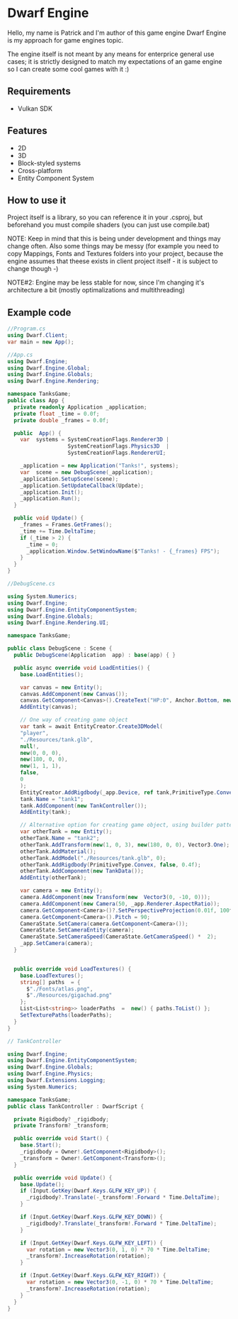 # Dwarf Engine

Hello, my name is Patrick and I'm author of this game engine Dwarf Engine is my
approach for game engines topic.

The engine itself is not meant by any means for enterprice general use cases; it
is strictly designed to match my expectations of an game engine so I can create
some cool games with it :)

## Requirements

- Vulkan SDK

## Features

- 2D
- 3D
- Block-styled systems
- Cross-platform
- Entity Component System

## How to use it

Project itself is a library, so you can reference it in your .csproj, but
beforehand you must compile shaders (you can just use compile.bat)

NOTE: Keep in mind that this is being under development and things may change
often. Also some things may be messy (for example you need to copy Mappings,
Fonts and Textures folders into your project, because the engine assumes that
theese exists in client project itself - it is subject to change though -)

NOTE#2: Engine may be less stable for now, since I'm changing it's architecture
a bit (mostly optimalizations and multithreading)

## Example code

```csharp
//Program.cs
using Dwarf.Client;
var main = new App();
```

```csharp
//App.cs
using Dwarf.Engine;
using Dwarf.Engine.Global;
using Dwarf.Engine.Globals;
using Dwarf.Engine.Rendering;

namespace TanksGame;
public class App {
  private readonly Application _application;
  private float _time = 0.0f;
  private double _frames = 0.0f;

  public  App() {
    var  systems = SystemCreationFlags.Renderer3D |
                   SystemCreationFlags.Physics3D  |
                   SystemCreationFlags.RendererUI;

    _application = new Application("Tanks!", systems);
    var  scene = new DebugScene(_application);
    _application.SetupScene(scene);
    _application.SetUpdateCallback(Update);
    _application.Init();
    _application.Run();
  }

  public void Update() {
    _frames = Frames.GetFrames();
    _time += Time.DeltaTime;
    if (_time > 2) {
      _time = 0;
      _application.Window.SetWindowName($"Tanks! - {_frames} FPS");
    }
  }
}
```

```csharp
//DebugScene.cs

using System.Numerics;
using Dwarf.Engine;
using Dwarf.Engine.EntityComponentSystem;
using Dwarf.Engine.Globals;
using Dwarf.Engine.Rendering.UI;

namespace TanksGame;

public class DebugScene : Scene {
  public DebugScene(Application  app) : base(app) { }

  public async override void LoadEntities() {
    base.LoadEntities();

    var canvas = new Entity();
    canvas.AddComponent(new Canvas());
    canvas.GetComponent<Canvas>().CreateText("HP:0", Anchor.Bottom, new(0, 100), "hpInfo", 2);
    AddEntity(canvas);

    // One way of creating game object
    var tank = await EntityCreator.Create3DModel(
    "player",
    "./Resources/tank.glb",
    null!,
    new(0, 0, 0),
    new(180, 0, 0),
    new(1, 1, 1),
    false,
    0
    );
    EntityCreator.AddRigdbody(_app.Device, ref tank,PrimitiveType.Convex, 1, false);
    tank.Name = "tank1";
    tank.AddComponent(new TankController());
    AddEntity(tank);

    // Alternative option for creating game object, using builder pattern
    var otherTank = new Entity();
    otherTank.Name = "tank2";
    otherTank.AddTransform(new(1, 0, 3), new(180, 0, 0), Vector3.One);
    otherTank.AddMaterial();
    otherTank.AddModel("./Resources/tank.glb", 0);
    otherTank.AddRigdbody(PrimitiveType.Convex, false, 0.4f);
    otherTank.AddComponent(new TankData());
    AddEntity(otherTank);

    var camera = new Entity();
    camera.AddComponent(new Transform(new  Vector3(0, -10, 0)));
    camera.AddComponent(new Camera(50, _app.Renderer.AspectRatio));
    camera.GetComponent<Camera>()?.SetPerspectiveProjection(0.01f, 100f);
    camera.GetComponent<Camera>().Pitch = 90;
    CameraState.SetCamera(camera.GetComponent<Camera>());
    CameraState.SetCameraEntity(camera);
    CameraState.SetCameraSpeed(CameraState.GetCameraSpeed() *  2);
    _app.SetCamera(camera);
  }


  public override void LoadTextures() {
    base.LoadTextures();
    string[] paths  = {
      $"./Fonts/atlas.png",
      $"./Resources/gigachad.png"
    };
    List<List<string>> loaderPaths  =  new() { paths.ToList() };
    SetTexturePaths(loaderPaths);
  }
}
```

```csharp
// TankController

using Dwarf.Engine;
using Dwarf.Engine.EntityComponentSystem;
using Dwarf.Engine.Globals;
using Dwarf.Engine.Physics;
using Dwarf.Extensions.Logging;
using System.Numerics;

namespace TanksGame;
public class TankController : DwarfScript {

  private Rigidbody? _rigidbody;
  private Transform? _transform;

  public override void Start() {
    base.Start();
    _rigidbody = Owner!.GetComponent<Rigidbody>();
    _transform = Owner!.GetComponent<Transform>();
  }

  public override void Update() {
    base.Update();
    if (Input.GetKey(Dwarf.Keys.GLFW_KEY_UP)) {
      _rigidbody?.Translate(-_transform!.Forward * Time.DeltaTime);
    }

    if (Input.GetKey(Dwarf.Keys.GLFW_KEY_DOWN)) {
      _rigidbody?.Translate(_transform!.Forward * Time.DeltaTime);
    }

    if (Input.GetKey(Dwarf.Keys.GLFW_KEY_LEFT)) {
      var rotation = new Vector3(0, 1, 0) * 70 * Time.DeltaTime;
      _transform?.IncreaseRotation(rotation);
    }

    if (Input.GetKey(Dwarf.Keys.GLFW_KEY_RIGHT)) {
      var rotation = new Vector3(0, -1, 0) * 70 * Time.DeltaTime;
      _transform?.IncreaseRotation(rotation);
    }
  }
}
```
